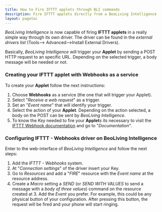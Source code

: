 ```yaml
---
title: How to Fire IFTTT applets through BLI commands
description: Fire IFTTT applets directly from a BeoLiving Intelligence macro
layout: pagetoc
---
```


_BeoLiving Intelligence_ is now capable of firing **IFTTT applets** in a really simple way through its own driver. The driver can be found in the _external drivers list_ (Tools--> Advanced-->Install External Drivers).

Basically, _BeoLiving Intelligence_ will trigger your **Applet** by sending a POST HTTP request to an specific URL. Depending on the selected trigger, a body message will be needed or not.

### Creating your IFTTT applet with Webhooks as a service

To create your **Applet** follow the next instructions: 

1. Choose **Webhooks** as a service (the one that will trigger your Applet).
1. Select "_Receive a web request_" as a trigger.
1. Set an "_Event name_" that will identify your trigger.
1. Select the action of your **Applet**. Depending on the action selected, a body on the POST can be sent by _BeoLiving Intelligence_.
1. To know the _Key_ needed to fire your **Applet**s its necessary to visit the [IFTTT Webhook documentation](https://ifttt.com/maker_webhooks) and 
go to "_Documentation_".


### Configuring IFTTT - Webhooks driver on BeoLiving Intelligence

Enter to the web-interface of _BeoLiving Intelligence_ and follow the next steps:

1. Add the _IFTTT - Webhooks_ system.
1. At "_Connection settings_" of the driver insert your Key.
1. Go to _Resources_ and add a "_FIRE_" resource with the _Event name_ at the resource address. 
1. Create a _Macro_ setting a _SEND_ (or _SEND WITH VALUES_ to send a message with a _body of three values_) command on the resource created at 3. Add the _Event_ you prefer. For example, this could be any physical button of your configuration. After pressing this button, the request will be fired and your phone will start ringing.
